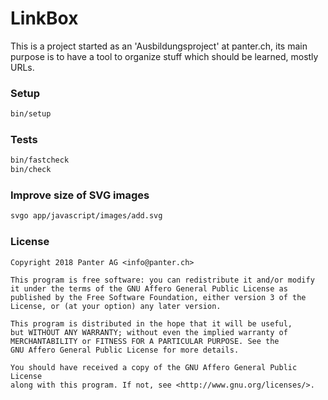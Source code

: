 # LinkBox

This is a project started as an 'Ausbildungsproject' at panter.ch, 
its main purpose is to have a tool to organize stuff which should be learned, mostly URLs.  

### Setup

```sh
bin/setup
```

### Tests

```sh
bin/fastcheck
bin/check
```

### Improve size of SVG images

```sh
svgo app/javascript/images/add.svg
```

### License

```text
Copyright 2018 Panter AG <info@panter.ch>

This program is free software: you can redistribute it and/or modify
it under the terms of the GNU Affero General Public License as
published by the Free Software Foundation, either version 3 of the
License, or (at your option) any later version.

This program is distributed in the hope that it will be useful,
but WITHOUT ANY WARRANTY; without even the implied warranty of
MERCHANTABILITY or FITNESS FOR A PARTICULAR PURPOSE. See the
GNU Affero General Public License for more details.

You should have received a copy of the GNU Affero General Public License
along with this program. If not, see <http://www.gnu.org/licenses/>.
```

